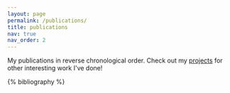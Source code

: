 ```yaml
---
layout: page
permalink: /publications/
title: publications
nav: true
nav_order: 2
---
```


<!-- _pages/publications.md -->

My publications in reverse chronological order. Check out my [projects](/projects/) for other interesting work I've done!

<div class="publications">

{% bibliography %}

</div>
